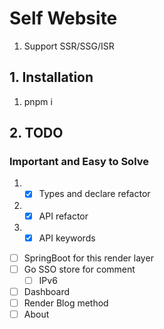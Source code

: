 # Self Website

1. Support SSR/SSG/ISR

## 1. Installation

1. pnpm i

## 2. TODO

### Important and Easy to Solve

1. - [x] Types and declare refactor
2. - [x] API refactor
3. - [x] API keywords

- [ ] SpringBoot for this render layer
- [ ] Go SSO store for comment
  - [ ] IPv6
- [ ] Dashboard
- [ ] Render Blog method
- [ ] About
